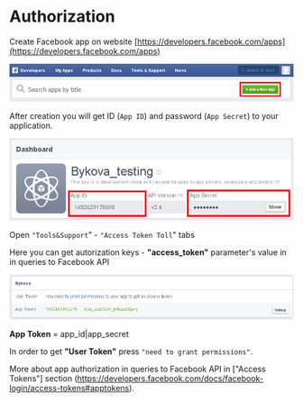 # Authorization

Create Facebook app on website [https://developers.facebook.com/apps](https://developers.facebook.com/apps)

![](../img/facebook_app.png)


After creation you will get ID (`App ID`) and password (`App Secret`) to your application. 

![](../img/facebook_key.png)

Open `"Tools&Support`" - `"Access Token Toll`" tabs

Here you can get autorization keys - **"access_token"** parameter's value in  in queries to Facebook API  

![](../img/facebook_keys.png)

**App Token** = app_id|app_secret

In order to get **"User Token"** press `"need to grant permissions"`.

More about app authorization in queries to Facebook API in ["Access Tokens"] section (https://developers.facebook.com/docs/facebook-login/access-tokens#apptokens).
